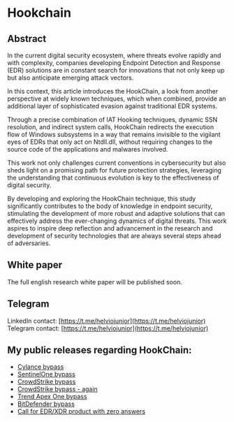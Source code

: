 # Hookchain

## Abstract

In the current digital security ecosystem, where threats evolve rapidly and with complexity, companies developing Endpoint Detection and Response (EDR) solutions are in constant search for innovations that not only keep up but also anticipate emerging attack vectors.

In this context, this article introduces the HookChain, a look from another perspective at widely known techniques, which when combined, provide an additional layer of sophisticated evasion against traditional EDR systems.

Through a precise combination of IAT Hooking techniques, dynamic SSN resolution, and indirect system calls, HookChain redirects the execution flow of Windows subsystems in a way that remains invisible to the vigilant eyes of EDRs that only act on Ntdll.dll, without requiring changes to the source code of the applications and malwares involved.

This work not only challenges current conventions in cybersecurity but also sheds light on a promising path for future protection strategies, leveraging the understanding that continuous evolution is key to the effectiveness of digital security. 

By developing and exploring the HookChain  technique, this study significantly contributes to the body of knowledge in endpoint security, stimulating the development of more robust and adaptive solutions that can effectively address the ever-changing dynamics of digital threats. This work aspires to inspire deep reflection and advancement in the research and development of security technologies that are always several steps ahead of adversaries.

## White paper

The full english research white paper will be published soon.

## Telegram

LinkedIn contact: [https://t.me/helviojunior](https://t.me/helviojunior)
Telegram contact: [https://t.me/helviojunior](https://t.me/helviojunior)

## My public releases regarding HookChain:

- [Cylance bypass](https://www.linkedin.com/posts/helviojunior_hookchain-edrbypass-lsassdump-activity-7212439618598686720-mfNm?utm_source=share&utm_medium=member_desktop)
- [SentinelOne bypass](https://www.linkedin.com/posts/helviojunior_hookchain-edrbypass-lsassdump-activity-7208853059592982530-0Ufa?utm_source=share&utm_medium=member_desktop)
- [CrowdStrike bypass](https://www.linkedin.com/posts/helviojunior_hookchain-havoc-edr-activity-7181441094356783104-nyk_?utm_source=share&utm_medium=member_desktop)
- [CrowdStrike bypass - again](https://www.linkedin.com/posts/helviojunior_hookchain-edrbypass-lsassdump-activity-7188911783510724609-iaoV?utm_source=share&utm_medium=member_desktop)
- [Trend Apex One bypass](https://www.linkedin.com/posts/helviojunior_hookchain-havoc-edr-activity-7183817134488051713-J3d-?utm_source=share&utm_medium=member_desktop)
- [BitDefender bypass](https://www.linkedin.com/posts/helviojunior_bypass-bypassedr-hookchain-activity-7179578975701123072-tISP?utm_source=share&utm_medium=member_desktop)
- [Call for EDR/XDR product with zero answers](https://www.linkedin.com/posts/helviojunior_hookchain-edrbypass-xdrbypass-activity-7188225698434596865-3Jxy?utm_source=share&utm_medium=member_desktop)

